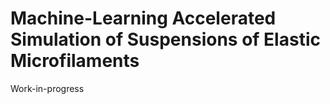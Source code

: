 # Machine-Learning Accelerated Simulation of Suspensions of Elastic Microfilaments

Work-in-progress
